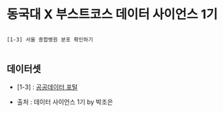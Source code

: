 # 동국대 X 부스트코스 데이터 사이언스 1기
## 
```
[1-3] 서울 종합병원 분포 확인하기


```

## 데이터셋

- [1-3] : [공공데이터 포털](https://www.data.go.kr/data/15083033/fileData.do)



- 출처 : 데이터 사이언스 1기 by 박조은
